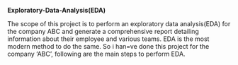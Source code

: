 **Exploratory-Data-Analysis(EDA)**

The scope of this project is to perform an exploratory data analysis(EDA) for the company ABC and generate a comprehensive report detailing information about their employee and various teams.  EDA is the most modern method to do the same. So i han=ve done this project for the company ‘ABC’, following are the main steps to perform EDA.
